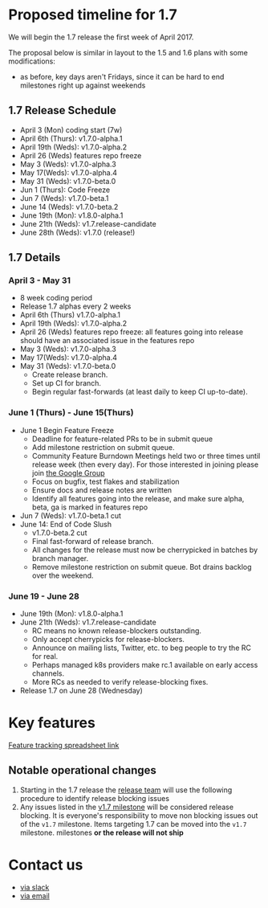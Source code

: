 # Proposed timeline for 1.7
We will begin the 1.7 release the first week of April 2017.

The proposal below is similar in layout to the 1.5 and 1.6 plans with some
modifications:
- as before, key days aren't Fridays, since it can be hard to end milestones right up against weekends

## 1.7 Release Schedule
- April 3 (Mon) coding start (7w)
- April 6th (Thurs): v1.7.0-alpha.1
- April 19th (Weds): v1.7.0-alpha.2
- April 26 (Weds) features repo freeze
- May 3 (Weds): v1.7.0-alpha.3
- May 17(Weds): v1.7.0-alpha.4
- May 31 (Weds): v1.7.0-beta.0
- Jun 1 (Thurs): Code Freeze 
- Jun 7 (Weds): v1.7.0-beta.1
- June 14 (Weds): v1.7.0-beta.2
- June 19th (Mon): v1.8.0-alpha.1
- June 21th (Weds): v1.7.release-candidate
- June 28th (Weds):  v1.7.0 (release!)

## 1.7 Details

### April 3 - May 31
- 8 week coding period
- Release 1.7 alphas every 2 weeks
- April 6th (Thurs) v1.7.0-alpha.1
- April 19th (Weds): v1.7.0-alpha.2
- April 26 (Weds) features repo freeze: all features going into release should
  have an associated issue in the features repo
- May 3 (Weds): v1.7.0-alpha.3
- May 17(Weds): v1.7.0-alpha.4
- May 31 (Weds): v1.7.0-beta.0
  * Create release branch.
  * Set up CI for branch.
  * Begin regular fast-forwards (at least daily to keep CI up-to-date).

### June 1 (Thurs) - June 15(Thurs)
- June 1 Begin Feature Freeze
  * Deadline for feature-related PRs to be in submit queue
  * Add milestone restriction on submit queue.
  * Community Feature Burndown Meetings held two or three times until release week (then every day). For those interested in joining please join [the Google Group](https://groups.google.com/forum/#!forum/kubernetes-milestone-burndown)
  * Focus on bugfix, test flakes and stabilization
  * Ensure docs and release notes are written
  * Identify all features going into the release, and make sure alpha, beta, ga is marked in features repo
- Jun 7 (Weds): v1.7.0-beta.1 cut
- June 14: End of Code Slush
  * v1.7.0-beta.2 cut
  * Final fast-forward of release branch.
  * All changes for the release must now be cherrypicked in batches by branch
  manager.
  * Remove milestone restriction on submit queue. Bot drains backlog over the
  weekend.

### June 19 - June 28
- June 19th (Mon): v1.8.0-alpha.1
- June 21th (Weds): v1.7.release-candidate
  * RC means no known release-blockers outstanding.
  * Only accept cherrypicks for release-blockers.
  * Announce on mailing lists, Twitter, etc. to beg people to try the RC for real.
  * Perhaps managed k8s providers make rc.1 available on early access channels.
  * More RCs as needed to verify release-blocking fixes.
- Release 1.7 on June 28 (Wednesday)


# Key features
[Feature tracking spreadsheet
link](https://docs.google.com/spreadsheets/d/1IJSTd3MHorwUt8i492GQaKKuAFsZppauT4v1LJ91WHY/edit?usp=sharing)

## Notable operational changes

1. Starting in the 1.7 release the [release team](https://github.com/kubernetes/features/blob/master/release-1.7/release_team.md)
  will use the following procedure to identify release blocking issues
  1. Any issues listed in the [v1.7 milestone](https://github.com/kubernetes/kubernetes/issues?utf8=%E2%9C%93&q=is%3Aissue%20is%3Aopen%20milestone%3Av1.7)
     will be considered release blocking. It is everyone's responsibility to move non blocking issues out of the `v1.7` milestone. Items targeting 1.7 can be moved into the `v1.7` milestone.
     milestones **or the release will not ship**

# Contact us
- [via slack](https://kubernetes.slack.com/messages/k8s-release/)
- [via email](mailto:kubernetes-release@googlegroups.com)
